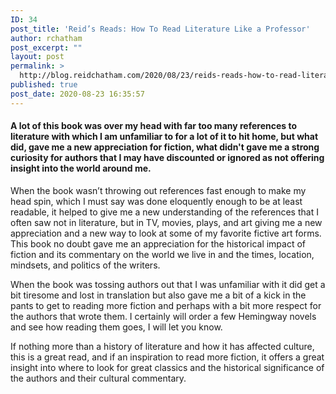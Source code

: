```yaml
---
ID: 34
post_title: 'Reid’s Reads: How To Read Literature Like a Professor'
author: rchatham
post_excerpt: ""
layout: post
permalink: >
  http://blog.reidchatham.com/2020/08/23/reids-reads-how-to-read-literature-like-a-professor/
published: true
post_date: 2020-08-23 16:35:57
---
```

<h4>A lot of this book was over my head with far too many references to literature with which I am unfamiliar to for a lot of it to hit home, but what did, gave me a new appreciation for fiction, what didn't gave me a strong curiosity for authors that I may have discounted or ignored as not offering insight into the world around me.</h4>
<p>When the book wasn’t throwing out references fast enough to make my head spin, which I must say was done eloquently enough to be at least readable, it helped to give me a new understanding of the references that I often saw not in literature, but in TV, movies, plays, and art giving me a new appreciation and a new way to look at some of my favorite fictive art forms. This book no doubt gave me an appreciation for the historical impact of fiction and its commentary on the world we live in and the times, location, mindsets, and politics of the writers. </p>
<p>When the book was tossing authors out that I was unfamiliar with it did get a bit tiresome and lost in translation but also gave me a bit of a kick in the pants to get to reading more fiction and perhaps with a bit more respect for the authors that wrote them. I certainly will order a few Hemingway novels and see how reading them goes, I will let you know.</p>
<p>If nothing more than a history of literature and how it has affected culture, this is a great read, and if an inspiration to read more fiction, it offers a great insight into where to look for great classics and the historical significance of the authors and their cultural commentary. </p>